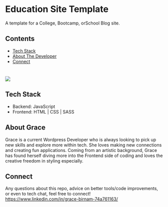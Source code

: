 # Education Site Template 

A template for a College, Bootcamp, orSchool Blog site.

## Contents 
* [Tech Stack](#stack)
* [About The Developer](#about)
* [Connect](#connect)

# <img src="https://github.com/Grxcelynx/edu-site-clone/blob/main/GitHub%20Gifs/site-vids%20(4).gif" >

## <a name="stack" ></a>Tech Stack
* Backend: JavaScript
* Frontend: HTML | CSS | SASS

## <a name="about" ></a> About Grace
Grace is a current Wordpress Developer who is always looking to pick up new skills and explore more within tech. She loves making new connections and creating fun applications. Coming from an artistic background, Grace has found herself diving more into the Frontend side of coding and loves the creative freedom in styling especially. 

## <a name="connect"></a>Connect
Any questions about this repo, advice on better tools/code improvements, or even to tech chat, feel free to connect! 
https://www.linkedin.com/in/grace-birnam-74a761163/
